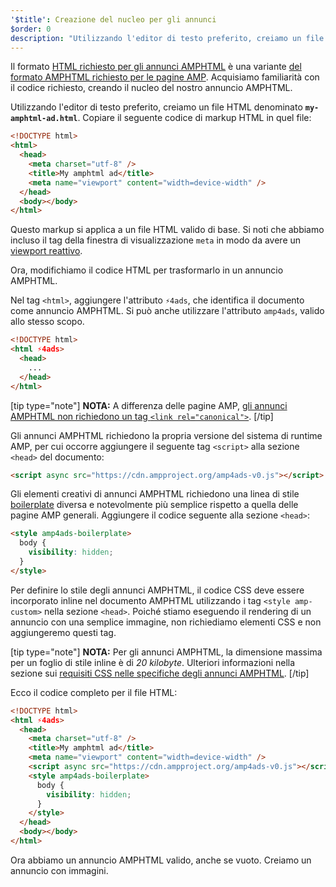 ```yaml
---
'$title': Creazione del nucleo per gli annunci
$order: 0
description: "Utilizzando l'editor di testo preferito, creiamo un file HTML denominato my-amphtml-ad.html. Copiare il seguente codice di markup HTML in quel file: ..."
---
```


Il formato [HTML richiesto per gli annunci AMPHTML](../../../../documentation/guides-and-tutorials/learn/a4a_spec.md) è una variante [del formato AMPHTML richiesto per le pagine AMP](../../../../documentation/guides-and-tutorials/learn/spec/amphtml.md). Acquisiamo familiarità con il codice richiesto, creando il nucleo del nostro annuncio AMPHTML.

Utilizzando l'editor di testo preferito, creiamo un file HTML denominato **`my-amphtml-ad.html`**. Copiare il seguente codice di markup HTML in quel file:

```html
<!DOCTYPE html>
<html>
  <head>
    <meta charset="utf-8" />
    <title>My amphtml ad</title>
    <meta name="viewport" content="width=device-width" />
  </head>
  <body></body>
</html>
```

Questo markup si applica a un file HTML valido di base. Si noti che abbiamo incluso il tag della finestra di visualizzazione `meta` in modo da avere un [viewport reattivo](../../../../documentation/guides-and-tutorials/develop/style_and_layout/responsive_design.md#controlling-the-viewport).

Ora, modifichiamo il codice HTML per trasformarlo in un annuncio AMPHTML.

Nel tag `<html>`, aggiungere l'attributo `⚡4ads`, che identifica il documento come annuncio AMPHTML. Si può anche utilizzare l'attributo `amp4ads`, valido allo stesso scopo.

```html
<!DOCTYPE html>
<html ⚡4ads>
  <head>
    ...
  </head>
</html>
```

[tip type="note"] **NOTA:** A differenza delle pagine AMP, [gli annunci AMPHTML non richiedono un tag `<link rel="canonical">`](../../../../documentation/guides-and-tutorials/learn/a4a_spec.md#amphtml-ad-format-rules). [/tip]

Gli annunci AMPHTML richiedono la propria versione del sistema di runtime AMP, per cui occorre aggiungere il seguente tag `<script>` alla sezione `<head>` del documento:

```html
<script async src="https://cdn.ampproject.org/amp4ads-v0.js"></script>
```

Gli elementi creativi di annunci AMPHTML richiedono una linea di stile [boilerplate](../../../../documentation/guides-and-tutorials/learn/a4a_spec.md#boilerplate) diversa e notevolmente più semplice rispetto a quella delle pagine AMP generali. Aggiungere il codice seguente alla sezione `<head>`:

```html
<style amp4ads-boilerplate>
  body {
    visibility: hidden;
  }
</style>
```

Per definire lo stile degli annunci AMPHTML, il codice CSS deve essere incorporato inline nel documento AMPHTML utilizzando i tag `<style amp-custom>` nella sezione `<head>`. Poiché stiamo eseguendo il rendering di un annuncio con una semplice immagine, non richiediamo elementi CSS e non aggiungeremo questi tag.

[tip type="note"] **NOTA:** Per gli annunci AMPHTML, la dimensione massima per un foglio di stile inline è di _20 kilobyte_. Ulteriori informazioni nella sezione sui [requisiti CSS nelle specifiche degli annunci AMPHTML](../../../../documentation/guides-and-tutorials/learn/a4a_spec.md#css). [/tip]

Ecco il codice completo per il file HTML:

```html
<!DOCTYPE html>
<html ⚡4ads>
  <head>
    <meta charset="utf-8" />
    <title>My amphtml ad</title>
    <meta name="viewport" content="width=device-width" />
    <script async src="https://cdn.ampproject.org/amp4ads-v0.js"></script>
    <style amp4ads-boilerplate>
      body {
        visibility: hidden;
      }
    </style>
  </head>
  <body></body>
</html>
```

Ora abbiamo un annuncio AMPHTML valido, anche se vuoto. Creiamo un annuncio con immagini.
